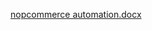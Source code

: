 [nopcommerce automation.docx](https://github.com/alinst24/nopcommerce-project/files/14152376/nopcommerce.automation.docx)
